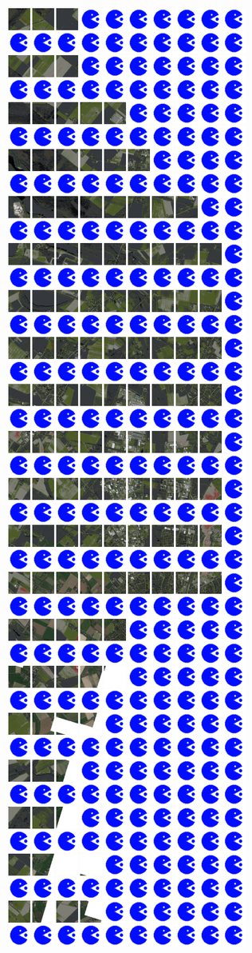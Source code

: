 <html>
<div>
<img src="https://github.com/HakkaTjakka/NL_TILE_MAP/blob/main/18/631/-1033/r.6310.-10330.png" height="44" width="44">
<img src="https://github.com/HakkaTjakka/NL_TILE_MAP/blob/main/18/631/-1033/r.6311.-10330.png" height="44" width="44">
<img src="https://github.com/HakkaTjakka/NL_TILE_MAP/blob/main/18/631/-1033/r.6312.-10330.png" height="44" width="44">
<img src="https://github.com/HakkaTjakka/NL_TILE_MAP/blob/main/source.png" height="44" width="44">
<img src="https://github.com/HakkaTjakka/NL_TILE_MAP/blob/main/source.png" height="44" width="44">
<img src="https://github.com/HakkaTjakka/NL_TILE_MAP/blob/main/source.png" height="44" width="44">
<img src="https://github.com/HakkaTjakka/NL_TILE_MAP/blob/main/source.png" height="44" width="44">
<img src="https://github.com/HakkaTjakka/NL_TILE_MAP/blob/main/source.png" height="44" width="44">
<img src="https://github.com/HakkaTjakka/NL_TILE_MAP/blob/main/source.png" height="44" width="44">
<img src="https://github.com/HakkaTjakka/NL_TILE_MAP/blob/main/source.png" height="44" width="44">
<img src="https://github.com/HakkaTjakka/NL_TILE_MAP/blob/main/source.png" height="44" width="44">
<img src="https://github.com/HakkaTjakka/NL_TILE_MAP/blob/main/source.png" height="44" width="44">
<img src="https://github.com/HakkaTjakka/NL_TILE_MAP/blob/main/source.png" height="44" width="44">
<img src="https://github.com/HakkaTjakka/NL_TILE_MAP/blob/main/source.png" height="44" width="44">
<img src="https://github.com/HakkaTjakka/NL_TILE_MAP/blob/main/source.png" height="44" width="44">
<img src="https://github.com/HakkaTjakka/NL_TILE_MAP/blob/main/source.png" height="44" width="44">
<img src="https://github.com/HakkaTjakka/NL_TILE_MAP/blob/main/source.png" height="44" width="44">
<img src="https://github.com/HakkaTjakka/NL_TILE_MAP/blob/main/source.png" height="44" width="44">
<img src="https://github.com/HakkaTjakka/NL_TILE_MAP/blob/main/source.png" height="44" width="44">
<img src="https://github.com/HakkaTjakka/NL_TILE_MAP/blob/main/source.png" height="44" width="44">
<br>
<img src="https://github.com/HakkaTjakka/NL_TILE_MAP/blob/main/18/631/-1033/r.6310.-10329.png" height="44" width="44">
<img src="https://github.com/HakkaTjakka/NL_TILE_MAP/blob/main/18/631/-1033/r.6311.-10329.png" height="44" width="44">
<img src="https://github.com/HakkaTjakka/NL_TILE_MAP/blob/main/18/631/-1033/r.6312.-10329.png" height="44" width="44">
<img src="https://github.com/HakkaTjakka/NL_TILE_MAP/blob/main/source.png" height="44" width="44">
<img src="https://github.com/HakkaTjakka/NL_TILE_MAP/blob/main/source.png" height="44" width="44">
<img src="https://github.com/HakkaTjakka/NL_TILE_MAP/blob/main/source.png" height="44" width="44">
<img src="https://github.com/HakkaTjakka/NL_TILE_MAP/blob/main/source.png" height="44" width="44">
<img src="https://github.com/HakkaTjakka/NL_TILE_MAP/blob/main/source.png" height="44" width="44">
<img src="https://github.com/HakkaTjakka/NL_TILE_MAP/blob/main/source.png" height="44" width="44">
<img src="https://github.com/HakkaTjakka/NL_TILE_MAP/blob/main/source.png" height="44" width="44">
<img src="https://github.com/HakkaTjakka/NL_TILE_MAP/blob/main/source.png" height="44" width="44">
<img src="https://github.com/HakkaTjakka/NL_TILE_MAP/blob/main/source.png" height="44" width="44">
<img src="https://github.com/HakkaTjakka/NL_TILE_MAP/blob/main/source.png" height="44" width="44">
<img src="https://github.com/HakkaTjakka/NL_TILE_MAP/blob/main/source.png" height="44" width="44">
<img src="https://github.com/HakkaTjakka/NL_TILE_MAP/blob/main/source.png" height="44" width="44">
<img src="https://github.com/HakkaTjakka/NL_TILE_MAP/blob/main/source.png" height="44" width="44">
<img src="https://github.com/HakkaTjakka/NL_TILE_MAP/blob/main/source.png" height="44" width="44">
<img src="https://github.com/HakkaTjakka/NL_TILE_MAP/blob/main/source.png" height="44" width="44">
<img src="https://github.com/HakkaTjakka/NL_TILE_MAP/blob/main/source.png" height="44" width="44">
<img src="https://github.com/HakkaTjakka/NL_TILE_MAP/blob/main/source.png" height="44" width="44">
<br>
<img src="https://github.com/HakkaTjakka/NL_TILE_MAP/blob/main/18/631/-1033/r.6310.-10328.png" height="44" width="44">
<img src="https://github.com/HakkaTjakka/NL_TILE_MAP/blob/main/18/631/-1033/r.6311.-10328.png" height="44" width="44">
<img src="https://github.com/HakkaTjakka/NL_TILE_MAP/blob/main/18/631/-1033/r.6312.-10328.png" height="44" width="44">
<img src="https://github.com/HakkaTjakka/NL_TILE_MAP/blob/main/18/631/-1033/r.6313.-10328.png" height="44" width="44">
<img src="https://github.com/HakkaTjakka/NL_TILE_MAP/blob/main/18/631/-1033/r.6314.-10328.png" height="44" width="44">
<img src="https://github.com/HakkaTjakka/NL_TILE_MAP/blob/main/source.png" height="44" width="44">
<img src="https://github.com/HakkaTjakka/NL_TILE_MAP/blob/main/source.png" height="44" width="44">
<img src="https://github.com/HakkaTjakka/NL_TILE_MAP/blob/main/source.png" height="44" width="44">
<img src="https://github.com/HakkaTjakka/NL_TILE_MAP/blob/main/source.png" height="44" width="44">
<img src="https://github.com/HakkaTjakka/NL_TILE_MAP/blob/main/source.png" height="44" width="44">
<img src="https://github.com/HakkaTjakka/NL_TILE_MAP/blob/main/source.png" height="44" width="44">
<img src="https://github.com/HakkaTjakka/NL_TILE_MAP/blob/main/source.png" height="44" width="44">
<img src="https://github.com/HakkaTjakka/NL_TILE_MAP/blob/main/source.png" height="44" width="44">
<img src="https://github.com/HakkaTjakka/NL_TILE_MAP/blob/main/source.png" height="44" width="44">
<img src="https://github.com/HakkaTjakka/NL_TILE_MAP/blob/main/source.png" height="44" width="44">
<img src="https://github.com/HakkaTjakka/NL_TILE_MAP/blob/main/source.png" height="44" width="44">
<img src="https://github.com/HakkaTjakka/NL_TILE_MAP/blob/main/source.png" height="44" width="44">
<img src="https://github.com/HakkaTjakka/NL_TILE_MAP/blob/main/source.png" height="44" width="44">
<img src="https://github.com/HakkaTjakka/NL_TILE_MAP/blob/main/source.png" height="44" width="44">
<img src="https://github.com/HakkaTjakka/NL_TILE_MAP/blob/main/source.png" height="44" width="44">
<br>
<img src="https://github.com/HakkaTjakka/NL_TILE_MAP/blob/main/18/631/-1033/r.6310.-10327.png" height="44" width="44">
<img src="https://github.com/HakkaTjakka/NL_TILE_MAP/blob/main/18/631/-1033/r.6311.-10327.png" height="44" width="44">
<img src="https://github.com/HakkaTjakka/NL_TILE_MAP/blob/main/18/631/-1033/r.6312.-10327.png" height="44" width="44">
<img src="https://github.com/HakkaTjakka/NL_TILE_MAP/blob/main/18/631/-1033/r.6313.-10327.png" height="44" width="44">
<img src="https://github.com/HakkaTjakka/NL_TILE_MAP/blob/main/18/631/-1033/r.6314.-10327.png" height="44" width="44">
<img src="https://github.com/HakkaTjakka/NL_TILE_MAP/blob/main/18/631/-1033/r.6315.-10327.png" height="44" width="44">
<img src="https://github.com/HakkaTjakka/NL_TILE_MAP/blob/main/source.png" height="44" width="44">
<img src="https://github.com/HakkaTjakka/NL_TILE_MAP/blob/main/source.png" height="44" width="44">
<img src="https://github.com/HakkaTjakka/NL_TILE_MAP/blob/main/source.png" height="44" width="44">
<img src="https://github.com/HakkaTjakka/NL_TILE_MAP/blob/main/source.png" height="44" width="44">
<img src="https://github.com/HakkaTjakka/NL_TILE_MAP/blob/main/source.png" height="44" width="44">
<img src="https://github.com/HakkaTjakka/NL_TILE_MAP/blob/main/source.png" height="44" width="44">
<img src="https://github.com/HakkaTjakka/NL_TILE_MAP/blob/main/source.png" height="44" width="44">
<img src="https://github.com/HakkaTjakka/NL_TILE_MAP/blob/main/source.png" height="44" width="44">
<img src="https://github.com/HakkaTjakka/NL_TILE_MAP/blob/main/source.png" height="44" width="44">
<img src="https://github.com/HakkaTjakka/NL_TILE_MAP/blob/main/source.png" height="44" width="44">
<img src="https://github.com/HakkaTjakka/NL_TILE_MAP/blob/main/source.png" height="44" width="44">
<img src="https://github.com/HakkaTjakka/NL_TILE_MAP/blob/main/source.png" height="44" width="44">
<img src="https://github.com/HakkaTjakka/NL_TILE_MAP/blob/main/source.png" height="44" width="44">
<img src="https://github.com/HakkaTjakka/NL_TILE_MAP/blob/main/source.png" height="44" width="44">
<br>
<img src="https://github.com/HakkaTjakka/NL_TILE_MAP/blob/main/18/631/-1033/r.6310.-10326.png" height="44" width="44">
<img src="https://github.com/HakkaTjakka/NL_TILE_MAP/blob/main/18/631/-1033/r.6311.-10326.png" height="44" width="44">
<img src="https://github.com/HakkaTjakka/NL_TILE_MAP/blob/main/18/631/-1033/r.6312.-10326.png" height="44" width="44">
<img src="https://github.com/HakkaTjakka/NL_TILE_MAP/blob/main/18/631/-1033/r.6313.-10326.png" height="44" width="44">
<img src="https://github.com/HakkaTjakka/NL_TILE_MAP/blob/main/18/631/-1033/r.6314.-10326.png" height="44" width="44">
<img src="https://github.com/HakkaTjakka/NL_TILE_MAP/blob/main/18/631/-1033/r.6315.-10326.png" height="44" width="44">
<img src="https://github.com/HakkaTjakka/NL_TILE_MAP/blob/main/18/631/-1033/r.6316.-10326.png" height="44" width="44">
<img src="https://github.com/HakkaTjakka/NL_TILE_MAP/blob/main/18/631/-1033/r.6317.-10326.png" height="44" width="44">
<img src="https://github.com/HakkaTjakka/NL_TILE_MAP/blob/main/source.png" height="44" width="44">
<img src="https://github.com/HakkaTjakka/NL_TILE_MAP/blob/main/source.png" height="44" width="44">
<img src="https://github.com/HakkaTjakka/NL_TILE_MAP/blob/main/source.png" height="44" width="44">
<img src="https://github.com/HakkaTjakka/NL_TILE_MAP/blob/main/source.png" height="44" width="44">
<img src="https://github.com/HakkaTjakka/NL_TILE_MAP/blob/main/source.png" height="44" width="44">
<img src="https://github.com/HakkaTjakka/NL_TILE_MAP/blob/main/source.png" height="44" width="44">
<img src="https://github.com/HakkaTjakka/NL_TILE_MAP/blob/main/source.png" height="44" width="44">
<img src="https://github.com/HakkaTjakka/NL_TILE_MAP/blob/main/source.png" height="44" width="44">
<img src="https://github.com/HakkaTjakka/NL_TILE_MAP/blob/main/source.png" height="44" width="44">
<img src="https://github.com/HakkaTjakka/NL_TILE_MAP/blob/main/source.png" height="44" width="44">
<img src="https://github.com/HakkaTjakka/NL_TILE_MAP/blob/main/source.png" height="44" width="44">
<img src="https://github.com/HakkaTjakka/NL_TILE_MAP/blob/main/source.png" height="44" width="44">
<br>
<img src="https://github.com/HakkaTjakka/NL_TILE_MAP/blob/main/18/631/-1033/r.6310.-10325.png" height="44" width="44">
<img src="https://github.com/HakkaTjakka/NL_TILE_MAP/blob/main/18/631/-1033/r.6311.-10325.png" height="44" width="44">
<img src="https://github.com/HakkaTjakka/NL_TILE_MAP/blob/main/18/631/-1033/r.6312.-10325.png" height="44" width="44">
<img src="https://github.com/HakkaTjakka/NL_TILE_MAP/blob/main/18/631/-1033/r.6313.-10325.png" height="44" width="44">
<img src="https://github.com/HakkaTjakka/NL_TILE_MAP/blob/main/18/631/-1033/r.6314.-10325.png" height="44" width="44">
<img src="https://github.com/HakkaTjakka/NL_TILE_MAP/blob/main/18/631/-1033/r.6315.-10325.png" height="44" width="44">
<img src="https://github.com/HakkaTjakka/NL_TILE_MAP/blob/main/18/631/-1033/r.6316.-10325.png" height="44" width="44">
<img src="https://github.com/HakkaTjakka/NL_TILE_MAP/blob/main/18/631/-1033/r.6317.-10325.png" height="44" width="44">
<img src="https://github.com/HakkaTjakka/NL_TILE_MAP/blob/main/18/631/-1033/r.6318.-10325.png" height="44" width="44">
<img src="https://github.com/HakkaTjakka/NL_TILE_MAP/blob/main/source.png" height="44" width="44">
<img src="https://github.com/HakkaTjakka/NL_TILE_MAP/blob/main/source.png" height="44" width="44">
<img src="https://github.com/HakkaTjakka/NL_TILE_MAP/blob/main/source.png" height="44" width="44">
<img src="https://github.com/HakkaTjakka/NL_TILE_MAP/blob/main/source.png" height="44" width="44">
<img src="https://github.com/HakkaTjakka/NL_TILE_MAP/blob/main/source.png" height="44" width="44">
<img src="https://github.com/HakkaTjakka/NL_TILE_MAP/blob/main/source.png" height="44" width="44">
<img src="https://github.com/HakkaTjakka/NL_TILE_MAP/blob/main/source.png" height="44" width="44">
<img src="https://github.com/HakkaTjakka/NL_TILE_MAP/blob/main/source.png" height="44" width="44">
<img src="https://github.com/HakkaTjakka/NL_TILE_MAP/blob/main/source.png" height="44" width="44">
<img src="https://github.com/HakkaTjakka/NL_TILE_MAP/blob/main/source.png" height="44" width="44">
<img src="https://github.com/HakkaTjakka/NL_TILE_MAP/blob/main/source.png" height="44" width="44">
<br>
<img src="https://github.com/HakkaTjakka/NL_TILE_MAP/blob/main/18/631/-1033/r.6310.-10324.png" height="44" width="44">
<img src="https://github.com/HakkaTjakka/NL_TILE_MAP/blob/main/18/631/-1033/r.6311.-10324.png" height="44" width="44">
<img src="https://github.com/HakkaTjakka/NL_TILE_MAP/blob/main/18/631/-1033/r.6312.-10324.png" height="44" width="44">
<img src="https://github.com/HakkaTjakka/NL_TILE_MAP/blob/main/18/631/-1033/r.6313.-10324.png" height="44" width="44">
<img src="https://github.com/HakkaTjakka/NL_TILE_MAP/blob/main/18/631/-1033/r.6314.-10324.png" height="44" width="44">
<img src="https://github.com/HakkaTjakka/NL_TILE_MAP/blob/main/18/631/-1033/r.6315.-10324.png" height="44" width="44">
<img src="https://github.com/HakkaTjakka/NL_TILE_MAP/blob/main/18/631/-1033/r.6316.-10324.png" height="44" width="44">
<img src="https://github.com/HakkaTjakka/NL_TILE_MAP/blob/main/18/631/-1033/r.6317.-10324.png" height="44" width="44">
<img src="https://github.com/HakkaTjakka/NL_TILE_MAP/blob/main/18/631/-1033/r.6318.-10324.png" height="44" width="44">
<img src="https://github.com/HakkaTjakka/NL_TILE_MAP/blob/main/source.png" height="44" width="44">
<img src="https://github.com/HakkaTjakka/NL_TILE_MAP/blob/main/source.png" height="44" width="44">
<img src="https://github.com/HakkaTjakka/NL_TILE_MAP/blob/main/source.png" height="44" width="44">
<img src="https://github.com/HakkaTjakka/NL_TILE_MAP/blob/main/source.png" height="44" width="44">
<img src="https://github.com/HakkaTjakka/NL_TILE_MAP/blob/main/source.png" height="44" width="44">
<img src="https://github.com/HakkaTjakka/NL_TILE_MAP/blob/main/source.png" height="44" width="44">
<img src="https://github.com/HakkaTjakka/NL_TILE_MAP/blob/main/source.png" height="44" width="44">
<img src="https://github.com/HakkaTjakka/NL_TILE_MAP/blob/main/source.png" height="44" width="44">
<img src="https://github.com/HakkaTjakka/NL_TILE_MAP/blob/main/source.png" height="44" width="44">
<img src="https://github.com/HakkaTjakka/NL_TILE_MAP/blob/main/source.png" height="44" width="44">
<img src="https://github.com/HakkaTjakka/NL_TILE_MAP/blob/main/source.png" height="44" width="44">
<br>
<img src="https://github.com/HakkaTjakka/NL_TILE_MAP/blob/main/18/631/-1033/r.6310.-10323.png" height="44" width="44">
<img src="https://github.com/HakkaTjakka/NL_TILE_MAP/blob/main/18/631/-1033/r.6311.-10323.png" height="44" width="44">
<img src="https://github.com/HakkaTjakka/NL_TILE_MAP/blob/main/18/631/-1033/r.6312.-10323.png" height="44" width="44">
<img src="https://github.com/HakkaTjakka/NL_TILE_MAP/blob/main/18/631/-1033/r.6313.-10323.png" height="44" width="44">
<img src="https://github.com/HakkaTjakka/NL_TILE_MAP/blob/main/18/631/-1033/r.6314.-10323.png" height="44" width="44">
<img src="https://github.com/HakkaTjakka/NL_TILE_MAP/blob/main/18/631/-1033/r.6315.-10323.png" height="44" width="44">
<img src="https://github.com/HakkaTjakka/NL_TILE_MAP/blob/main/18/631/-1033/r.6316.-10323.png" height="44" width="44">
<img src="https://github.com/HakkaTjakka/NL_TILE_MAP/blob/main/18/631/-1033/r.6317.-10323.png" height="44" width="44">
<img src="https://github.com/HakkaTjakka/NL_TILE_MAP/blob/main/18/631/-1033/r.6318.-10323.png" height="44" width="44">
<img src="https://github.com/HakkaTjakka/NL_TILE_MAP/blob/main/source.png" height="44" width="44">
<img src="https://github.com/HakkaTjakka/NL_TILE_MAP/blob/main/source.png" height="44" width="44">
<img src="https://github.com/HakkaTjakka/NL_TILE_MAP/blob/main/source.png" height="44" width="44">
<img src="https://github.com/HakkaTjakka/NL_TILE_MAP/blob/main/source.png" height="44" width="44">
<img src="https://github.com/HakkaTjakka/NL_TILE_MAP/blob/main/source.png" height="44" width="44">
<img src="https://github.com/HakkaTjakka/NL_TILE_MAP/blob/main/source.png" height="44" width="44">
<img src="https://github.com/HakkaTjakka/NL_TILE_MAP/blob/main/source.png" height="44" width="44">
<img src="https://github.com/HakkaTjakka/NL_TILE_MAP/blob/main/source.png" height="44" width="44">
<img src="https://github.com/HakkaTjakka/NL_TILE_MAP/blob/main/source.png" height="44" width="44">
<img src="https://github.com/HakkaTjakka/NL_TILE_MAP/blob/main/source.png" height="44" width="44">
<img src="https://github.com/HakkaTjakka/NL_TILE_MAP/blob/main/source.png" height="44" width="44">
<br>
<img src="https://github.com/HakkaTjakka/NL_TILE_MAP/blob/main/18/631/-1033/r.6310.-10322.png" height="44" width="44">
<img src="https://github.com/HakkaTjakka/NL_TILE_MAP/blob/main/18/631/-1033/r.6311.-10322.png" height="44" width="44">
<img src="https://github.com/HakkaTjakka/NL_TILE_MAP/blob/main/18/631/-1033/r.6312.-10322.png" height="44" width="44">
<img src="https://github.com/HakkaTjakka/NL_TILE_MAP/blob/main/18/631/-1033/r.6313.-10322.png" height="44" width="44">
<img src="https://github.com/HakkaTjakka/NL_TILE_MAP/blob/main/18/631/-1033/r.6314.-10322.png" height="44" width="44">
<img src="https://github.com/HakkaTjakka/NL_TILE_MAP/blob/main/18/631/-1033/r.6315.-10322.png" height="44" width="44">
<img src="https://github.com/HakkaTjakka/NL_TILE_MAP/blob/main/18/631/-1033/r.6316.-10322.png" height="44" width="44">
<img src="https://github.com/HakkaTjakka/NL_TILE_MAP/blob/main/18/631/-1033/r.6317.-10322.png" height="44" width="44">
<img src="https://github.com/HakkaTjakka/NL_TILE_MAP/blob/main/18/631/-1033/r.6318.-10322.png" height="44" width="44">
<img src="https://github.com/HakkaTjakka/NL_TILE_MAP/blob/main/source.png" height="44" width="44">
<img src="https://github.com/HakkaTjakka/NL_TILE_MAP/blob/main/source.png" height="44" width="44">
<img src="https://github.com/HakkaTjakka/NL_TILE_MAP/blob/main/source.png" height="44" width="44">
<img src="https://github.com/HakkaTjakka/NL_TILE_MAP/blob/main/source.png" height="44" width="44">
<img src="https://github.com/HakkaTjakka/NL_TILE_MAP/blob/main/source.png" height="44" width="44">
<img src="https://github.com/HakkaTjakka/NL_TILE_MAP/blob/main/source.png" height="44" width="44">
<img src="https://github.com/HakkaTjakka/NL_TILE_MAP/blob/main/source.png" height="44" width="44">
<img src="https://github.com/HakkaTjakka/NL_TILE_MAP/blob/main/source.png" height="44" width="44">
<img src="https://github.com/HakkaTjakka/NL_TILE_MAP/blob/main/source.png" height="44" width="44">
<img src="https://github.com/HakkaTjakka/NL_TILE_MAP/blob/main/source.png" height="44" width="44">
<img src="https://github.com/HakkaTjakka/NL_TILE_MAP/blob/main/source.png" height="44" width="44">
<br>
<img src="https://github.com/HakkaTjakka/NL_TILE_MAP/blob/main/18/631/-1033/r.6310.-10321.png" height="44" width="44">
<img src="https://github.com/HakkaTjakka/NL_TILE_MAP/blob/main/18/631/-1033/r.6311.-10321.png" height="44" width="44">
<img src="https://github.com/HakkaTjakka/NL_TILE_MAP/blob/main/18/631/-1033/r.6312.-10321.png" height="44" width="44">
<img src="https://github.com/HakkaTjakka/NL_TILE_MAP/blob/main/18/631/-1033/r.6313.-10321.png" height="44" width="44">
<img src="https://github.com/HakkaTjakka/NL_TILE_MAP/blob/main/18/631/-1033/r.6314.-10321.png" height="44" width="44">
<img src="https://github.com/HakkaTjakka/NL_TILE_MAP/blob/main/18/631/-1033/r.6315.-10321.png" height="44" width="44">
<img src="https://github.com/HakkaTjakka/NL_TILE_MAP/blob/main/18/631/-1033/r.6316.-10321.png" height="44" width="44">
<img src="https://github.com/HakkaTjakka/NL_TILE_MAP/blob/main/18/631/-1033/r.6317.-10321.png" height="44" width="44">
<img src="https://github.com/HakkaTjakka/NL_TILE_MAP/blob/main/18/631/-1033/r.6318.-10321.png" height="44" width="44">
<img src="https://github.com/HakkaTjakka/NL_TILE_MAP/blob/main/source.png" height="44" width="44">
<img src="https://github.com/HakkaTjakka/NL_TILE_MAP/blob/main/source.png" height="44" width="44">
<img src="https://github.com/HakkaTjakka/NL_TILE_MAP/blob/main/source.png" height="44" width="44">
<img src="https://github.com/HakkaTjakka/NL_TILE_MAP/blob/main/source.png" height="44" width="44">
<img src="https://github.com/HakkaTjakka/NL_TILE_MAP/blob/main/source.png" height="44" width="44">
<img src="https://github.com/HakkaTjakka/NL_TILE_MAP/blob/main/source.png" height="44" width="44">
<img src="https://github.com/HakkaTjakka/NL_TILE_MAP/blob/main/source.png" height="44" width="44">
<img src="https://github.com/HakkaTjakka/NL_TILE_MAP/blob/main/source.png" height="44" width="44">
<img src="https://github.com/HakkaTjakka/NL_TILE_MAP/blob/main/source.png" height="44" width="44">
<img src="https://github.com/HakkaTjakka/NL_TILE_MAP/blob/main/source.png" height="44" width="44">
<img src="https://github.com/HakkaTjakka/NL_TILE_MAP/blob/main/source.png" height="44" width="44">
<br>
<img src="https://github.com/HakkaTjakka/NL_TILE_MAP/blob/main/18/631/-1032/r.6310.-10320.png" height="44" width="44">
<img src="https://github.com/HakkaTjakka/NL_TILE_MAP/blob/main/18/631/-1032/r.6311.-10320.png" height="44" width="44">
<img src="https://github.com/HakkaTjakka/NL_TILE_MAP/blob/main/18/631/-1032/r.6312.-10320.png" height="44" width="44">
<img src="https://github.com/HakkaTjakka/NL_TILE_MAP/blob/main/18/631/-1032/r.6313.-10320.png" height="44" width="44">
<img src="https://github.com/HakkaTjakka/NL_TILE_MAP/blob/main/18/631/-1032/r.6314.-10320.png" height="44" width="44">
<img src="https://github.com/HakkaTjakka/NL_TILE_MAP/blob/main/18/631/-1032/r.6315.-10320.png" height="44" width="44">
<img src="https://github.com/HakkaTjakka/NL_TILE_MAP/blob/main/18/631/-1032/r.6316.-10320.png" height="44" width="44">
<img src="https://github.com/HakkaTjakka/NL_TILE_MAP/blob/main/18/631/-1032/r.6317.-10320.png" height="44" width="44">
<img src="https://github.com/HakkaTjakka/NL_TILE_MAP/blob/main/18/631/-1032/r.6318.-10320.png" height="44" width="44">
<img src="https://github.com/HakkaTjakka/NL_TILE_MAP/blob/main/source.png" height="44" width="44">
<img src="https://github.com/HakkaTjakka/NL_TILE_MAP/blob/main/source.png" height="44" width="44">
<img src="https://github.com/HakkaTjakka/NL_TILE_MAP/blob/main/source.png" height="44" width="44">
<img src="https://github.com/HakkaTjakka/NL_TILE_MAP/blob/main/source.png" height="44" width="44">
<img src="https://github.com/HakkaTjakka/NL_TILE_MAP/blob/main/source.png" height="44" width="44">
<img src="https://github.com/HakkaTjakka/NL_TILE_MAP/blob/main/source.png" height="44" width="44">
<img src="https://github.com/HakkaTjakka/NL_TILE_MAP/blob/main/source.png" height="44" width="44">
<img src="https://github.com/HakkaTjakka/NL_TILE_MAP/blob/main/source.png" height="44" width="44">
<img src="https://github.com/HakkaTjakka/NL_TILE_MAP/blob/main/source.png" height="44" width="44">
<img src="https://github.com/HakkaTjakka/NL_TILE_MAP/blob/main/source.png" height="44" width="44">
<img src="https://github.com/HakkaTjakka/NL_TILE_MAP/blob/main/source.png" height="44" width="44">
<br>
<img src="https://github.com/HakkaTjakka/NL_TILE_MAP/blob/main/18/631/-1032/r.6310.-10319.png" height="44" width="44">
<img src="https://github.com/HakkaTjakka/NL_TILE_MAP/blob/main/18/631/-1032/r.6311.-10319.png" height="44" width="44">
<img src="https://github.com/HakkaTjakka/NL_TILE_MAP/blob/main/18/631/-1032/r.6312.-10319.png" height="44" width="44">
<img src="https://github.com/HakkaTjakka/NL_TILE_MAP/blob/main/18/631/-1032/r.6313.-10319.png" height="44" width="44">
<img src="https://github.com/HakkaTjakka/NL_TILE_MAP/blob/main/18/631/-1032/r.6314.-10319.png" height="44" width="44">
<img src="https://github.com/HakkaTjakka/NL_TILE_MAP/blob/main/18/631/-1032/r.6315.-10319.png" height="44" width="44">
<img src="https://github.com/HakkaTjakka/NL_TILE_MAP/blob/main/18/631/-1032/r.6316.-10319.png" height="44" width="44">
<img src="https://github.com/HakkaTjakka/NL_TILE_MAP/blob/main/18/631/-1032/r.6317.-10319.png" height="44" width="44">
<img src="https://github.com/HakkaTjakka/NL_TILE_MAP/blob/main/18/631/-1032/r.6318.-10319.png" height="44" width="44">
<img src="https://github.com/HakkaTjakka/NL_TILE_MAP/blob/main/source.png" height="44" width="44">
<img src="https://github.com/HakkaTjakka/NL_TILE_MAP/blob/main/source.png" height="44" width="44">
<img src="https://github.com/HakkaTjakka/NL_TILE_MAP/blob/main/source.png" height="44" width="44">
<img src="https://github.com/HakkaTjakka/NL_TILE_MAP/blob/main/source.png" height="44" width="44">
<img src="https://github.com/HakkaTjakka/NL_TILE_MAP/blob/main/source.png" height="44" width="44">
<img src="https://github.com/HakkaTjakka/NL_TILE_MAP/blob/main/source.png" height="44" width="44">
<img src="https://github.com/HakkaTjakka/NL_TILE_MAP/blob/main/source.png" height="44" width="44">
<img src="https://github.com/HakkaTjakka/NL_TILE_MAP/blob/main/source.png" height="44" width="44">
<img src="https://github.com/HakkaTjakka/NL_TILE_MAP/blob/main/source.png" height="44" width="44">
<img src="https://github.com/HakkaTjakka/NL_TILE_MAP/blob/main/source.png" height="44" width="44">
<img src="https://github.com/HakkaTjakka/NL_TILE_MAP/blob/main/source.png" height="44" width="44">
<br>
<img src="https://github.com/HakkaTjakka/NL_TILE_MAP/blob/main/18/631/-1032/r.6310.-10318.png" height="44" width="44">
<img src="https://github.com/HakkaTjakka/NL_TILE_MAP/blob/main/18/631/-1032/r.6311.-10318.png" height="44" width="44">
<img src="https://github.com/HakkaTjakka/NL_TILE_MAP/blob/main/18/631/-1032/r.6312.-10318.png" height="44" width="44">
<img src="https://github.com/HakkaTjakka/NL_TILE_MAP/blob/main/18/631/-1032/r.6313.-10318.png" height="44" width="44">
<img src="https://github.com/HakkaTjakka/NL_TILE_MAP/blob/main/18/631/-1032/r.6314.-10318.png" height="44" width="44">
<img src="https://github.com/HakkaTjakka/NL_TILE_MAP/blob/main/18/631/-1032/r.6315.-10318.png" height="44" width="44">
<img src="https://github.com/HakkaTjakka/NL_TILE_MAP/blob/main/18/631/-1032/r.6316.-10318.png" height="44" width="44">
<img src="https://github.com/HakkaTjakka/NL_TILE_MAP/blob/main/18/631/-1032/r.6317.-10318.png" height="44" width="44">
<img src="https://github.com/HakkaTjakka/NL_TILE_MAP/blob/main/18/631/-1032/r.6318.-10318.png" height="44" width="44">
<img src="https://github.com/HakkaTjakka/NL_TILE_MAP/blob/main/source.png" height="44" width="44">
<img src="https://github.com/HakkaTjakka/NL_TILE_MAP/blob/main/source.png" height="44" width="44">
<img src="https://github.com/HakkaTjakka/NL_TILE_MAP/blob/main/source.png" height="44" width="44">
<img src="https://github.com/HakkaTjakka/NL_TILE_MAP/blob/main/source.png" height="44" width="44">
<img src="https://github.com/HakkaTjakka/NL_TILE_MAP/blob/main/source.png" height="44" width="44">
<img src="https://github.com/HakkaTjakka/NL_TILE_MAP/blob/main/source.png" height="44" width="44">
<img src="https://github.com/HakkaTjakka/NL_TILE_MAP/blob/main/source.png" height="44" width="44">
<img src="https://github.com/HakkaTjakka/NL_TILE_MAP/blob/main/source.png" height="44" width="44">
<img src="https://github.com/HakkaTjakka/NL_TILE_MAP/blob/main/source.png" height="44" width="44">
<img src="https://github.com/HakkaTjakka/NL_TILE_MAP/blob/main/source.png" height="44" width="44">
<img src="https://github.com/HakkaTjakka/NL_TILE_MAP/blob/main/source.png" height="44" width="44">
<br>
<img src="https://github.com/HakkaTjakka/NL_TILE_MAP/blob/main/18/631/-1032/r.6310.-10317.png" height="44" width="44">
<img src="https://github.com/HakkaTjakka/NL_TILE_MAP/blob/main/18/631/-1032/r.6311.-10317.png" height="44" width="44">
<img src="https://github.com/HakkaTjakka/NL_TILE_MAP/blob/main/18/631/-1032/r.6312.-10317.png" height="44" width="44">
<img src="https://github.com/HakkaTjakka/NL_TILE_MAP/blob/main/18/631/-1032/r.6313.-10317.png" height="44" width="44">
<img src="https://github.com/HakkaTjakka/NL_TILE_MAP/blob/main/18/631/-1032/r.6314.-10317.png" height="44" width="44">
<img src="https://github.com/HakkaTjakka/NL_TILE_MAP/blob/main/source.png" height="44" width="44">
<img src="https://github.com/HakkaTjakka/NL_TILE_MAP/blob/main/source.png" height="44" width="44">
<img src="https://github.com/HakkaTjakka/NL_TILE_MAP/blob/main/source.png" height="44" width="44">
<img src="https://github.com/HakkaTjakka/NL_TILE_MAP/blob/main/source.png" height="44" width="44">
<img src="https://github.com/HakkaTjakka/NL_TILE_MAP/blob/main/source.png" height="44" width="44">
<img src="https://github.com/HakkaTjakka/NL_TILE_MAP/blob/main/source.png" height="44" width="44">
<img src="https://github.com/HakkaTjakka/NL_TILE_MAP/blob/main/source.png" height="44" width="44">
<img src="https://github.com/HakkaTjakka/NL_TILE_MAP/blob/main/source.png" height="44" width="44">
<img src="https://github.com/HakkaTjakka/NL_TILE_MAP/blob/main/source.png" height="44" width="44">
<img src="https://github.com/HakkaTjakka/NL_TILE_MAP/blob/main/source.png" height="44" width="44">
<img src="https://github.com/HakkaTjakka/NL_TILE_MAP/blob/main/source.png" height="44" width="44">
<img src="https://github.com/HakkaTjakka/NL_TILE_MAP/blob/main/source.png" height="44" width="44">
<img src="https://github.com/HakkaTjakka/NL_TILE_MAP/blob/main/source.png" height="44" width="44">
<img src="https://github.com/HakkaTjakka/NL_TILE_MAP/blob/main/source.png" height="44" width="44">
<img src="https://github.com/HakkaTjakka/NL_TILE_MAP/blob/main/source.png" height="44" width="44">
<br>
<img src="https://github.com/HakkaTjakka/NL_TILE_MAP/blob/main/18/631/-1032/r.6310.-10316.png" height="44" width="44">
<img src="https://github.com/HakkaTjakka/NL_TILE_MAP/blob/main/18/631/-1032/r.6311.-10316.png" height="44" width="44">
<img src="https://github.com/HakkaTjakka/NL_TILE_MAP/blob/main/18/631/-1032/r.6312.-10316.png" height="44" width="44">
<img src="https://github.com/HakkaTjakka/NL_TILE_MAP/blob/main/18/631/-1032/r.6313.-10316.png" height="44" width="44">
<img src="https://github.com/HakkaTjakka/NL_TILE_MAP/blob/main/18/631/-1032/r.6314.-10316.png" height="44" width="44">
<img src="https://github.com/HakkaTjakka/NL_TILE_MAP/blob/main/source.png" height="44" width="44">
<img src="https://github.com/HakkaTjakka/NL_TILE_MAP/blob/main/source.png" height="44" width="44">
<img src="https://github.com/HakkaTjakka/NL_TILE_MAP/blob/main/source.png" height="44" width="44">
<img src="https://github.com/HakkaTjakka/NL_TILE_MAP/blob/main/source.png" height="44" width="44">
<img src="https://github.com/HakkaTjakka/NL_TILE_MAP/blob/main/source.png" height="44" width="44">
<img src="https://github.com/HakkaTjakka/NL_TILE_MAP/blob/main/source.png" height="44" width="44">
<img src="https://github.com/HakkaTjakka/NL_TILE_MAP/blob/main/source.png" height="44" width="44">
<img src="https://github.com/HakkaTjakka/NL_TILE_MAP/blob/main/source.png" height="44" width="44">
<img src="https://github.com/HakkaTjakka/NL_TILE_MAP/blob/main/source.png" height="44" width="44">
<img src="https://github.com/HakkaTjakka/NL_TILE_MAP/blob/main/source.png" height="44" width="44">
<img src="https://github.com/HakkaTjakka/NL_TILE_MAP/blob/main/source.png" height="44" width="44">
<img src="https://github.com/HakkaTjakka/NL_TILE_MAP/blob/main/source.png" height="44" width="44">
<img src="https://github.com/HakkaTjakka/NL_TILE_MAP/blob/main/source.png" height="44" width="44">
<img src="https://github.com/HakkaTjakka/NL_TILE_MAP/blob/main/source.png" height="44" width="44">
<img src="https://github.com/HakkaTjakka/NL_TILE_MAP/blob/main/source.png" height="44" width="44">
<br>
<img src="https://github.com/HakkaTjakka/NL_TILE_MAP/blob/main/18/631/-1032/r.6310.-10315.png" height="44" width="44">
<img src="https://github.com/HakkaTjakka/NL_TILE_MAP/blob/main/18/631/-1032/r.6311.-10315.png" height="44" width="44">
<img src="https://github.com/HakkaTjakka/NL_TILE_MAP/blob/main/18/631/-1032/r.6312.-10315.png" height="44" width="44">
<img src="https://github.com/HakkaTjakka/NL_TILE_MAP/blob/main/18/631/-1032/r.6313.-10315.png" height="44" width="44">
<img src="https://github.com/HakkaTjakka/NL_TILE_MAP/blob/main/source.png" height="44" width="44">
<img src="https://github.com/HakkaTjakka/NL_TILE_MAP/blob/main/source.png" height="44" width="44">
<img src="https://github.com/HakkaTjakka/NL_TILE_MAP/blob/main/source.png" height="44" width="44">
<img src="https://github.com/HakkaTjakka/NL_TILE_MAP/blob/main/source.png" height="44" width="44">
<img src="https://github.com/HakkaTjakka/NL_TILE_MAP/blob/main/source.png" height="44" width="44">
<img src="https://github.com/HakkaTjakka/NL_TILE_MAP/blob/main/source.png" height="44" width="44">
<img src="https://github.com/HakkaTjakka/NL_TILE_MAP/blob/main/source.png" height="44" width="44">
<img src="https://github.com/HakkaTjakka/NL_TILE_MAP/blob/main/source.png" height="44" width="44">
<img src="https://github.com/HakkaTjakka/NL_TILE_MAP/blob/main/source.png" height="44" width="44">
<img src="https://github.com/HakkaTjakka/NL_TILE_MAP/blob/main/source.png" height="44" width="44">
<img src="https://github.com/HakkaTjakka/NL_TILE_MAP/blob/main/source.png" height="44" width="44">
<img src="https://github.com/HakkaTjakka/NL_TILE_MAP/blob/main/source.png" height="44" width="44">
<img src="https://github.com/HakkaTjakka/NL_TILE_MAP/blob/main/source.png" height="44" width="44">
<img src="https://github.com/HakkaTjakka/NL_TILE_MAP/blob/main/source.png" height="44" width="44">
<img src="https://github.com/HakkaTjakka/NL_TILE_MAP/blob/main/source.png" height="44" width="44">
<img src="https://github.com/HakkaTjakka/NL_TILE_MAP/blob/main/source.png" height="44" width="44">
<br>
<img src="https://github.com/HakkaTjakka/NL_TILE_MAP/blob/main/18/631/-1032/r.6310.-10314.png" height="44" width="44">
<img src="https://github.com/HakkaTjakka/NL_TILE_MAP/blob/main/18/631/-1032/r.6311.-10314.png" height="44" width="44">
<img src="https://github.com/HakkaTjakka/NL_TILE_MAP/blob/main/18/631/-1032/r.6312.-10314.png" height="44" width="44">
<img src="https://github.com/HakkaTjakka/NL_TILE_MAP/blob/main/source.png" height="44" width="44">
<img src="https://github.com/HakkaTjakka/NL_TILE_MAP/blob/main/source.png" height="44" width="44">
<img src="https://github.com/HakkaTjakka/NL_TILE_MAP/blob/main/source.png" height="44" width="44">
<img src="https://github.com/HakkaTjakka/NL_TILE_MAP/blob/main/source.png" height="44" width="44">
<img src="https://github.com/HakkaTjakka/NL_TILE_MAP/blob/main/source.png" height="44" width="44">
<img src="https://github.com/HakkaTjakka/NL_TILE_MAP/blob/main/source.png" height="44" width="44">
<img src="https://github.com/HakkaTjakka/NL_TILE_MAP/blob/main/source.png" height="44" width="44">
<img src="https://github.com/HakkaTjakka/NL_TILE_MAP/blob/main/source.png" height="44" width="44">
<img src="https://github.com/HakkaTjakka/NL_TILE_MAP/blob/main/source.png" height="44" width="44">
<img src="https://github.com/HakkaTjakka/NL_TILE_MAP/blob/main/source.png" height="44" width="44">
<img src="https://github.com/HakkaTjakka/NL_TILE_MAP/blob/main/source.png" height="44" width="44">
<img src="https://github.com/HakkaTjakka/NL_TILE_MAP/blob/main/source.png" height="44" width="44">
<img src="https://github.com/HakkaTjakka/NL_TILE_MAP/blob/main/source.png" height="44" width="44">
<img src="https://github.com/HakkaTjakka/NL_TILE_MAP/blob/main/source.png" height="44" width="44">
<img src="https://github.com/HakkaTjakka/NL_TILE_MAP/blob/main/source.png" height="44" width="44">
<img src="https://github.com/HakkaTjakka/NL_TILE_MAP/blob/main/source.png" height="44" width="44">
<img src="https://github.com/HakkaTjakka/NL_TILE_MAP/blob/main/source.png" height="44" width="44">
<br>
<img src="https://github.com/HakkaTjakka/NL_TILE_MAP/blob/main/18/631/-1032/r.6310.-10313.png" height="44" width="44">
<img src="https://github.com/HakkaTjakka/NL_TILE_MAP/blob/main/18/631/-1032/r.6311.-10313.png" height="44" width="44">
<img src="https://github.com/HakkaTjakka/NL_TILE_MAP/blob/main/18/631/-1032/r.6312.-10313.png" height="44" width="44">
<img src="https://github.com/HakkaTjakka/NL_TILE_MAP/blob/main/source.png" height="44" width="44">
<img src="https://github.com/HakkaTjakka/NL_TILE_MAP/blob/main/source.png" height="44" width="44">
<img src="https://github.com/HakkaTjakka/NL_TILE_MAP/blob/main/source.png" height="44" width="44">
<img src="https://github.com/HakkaTjakka/NL_TILE_MAP/blob/main/source.png" height="44" width="44">
<img src="https://github.com/HakkaTjakka/NL_TILE_MAP/blob/main/source.png" height="44" width="44">
<img src="https://github.com/HakkaTjakka/NL_TILE_MAP/blob/main/source.png" height="44" width="44">
<img src="https://github.com/HakkaTjakka/NL_TILE_MAP/blob/main/source.png" height="44" width="44">
<img src="https://github.com/HakkaTjakka/NL_TILE_MAP/blob/main/source.png" height="44" width="44">
<img src="https://github.com/HakkaTjakka/NL_TILE_MAP/blob/main/source.png" height="44" width="44">
<img src="https://github.com/HakkaTjakka/NL_TILE_MAP/blob/main/source.png" height="44" width="44">
<img src="https://github.com/HakkaTjakka/NL_TILE_MAP/blob/main/source.png" height="44" width="44">
<img src="https://github.com/HakkaTjakka/NL_TILE_MAP/blob/main/source.png" height="44" width="44">
<img src="https://github.com/HakkaTjakka/NL_TILE_MAP/blob/main/source.png" height="44" width="44">
<img src="https://github.com/HakkaTjakka/NL_TILE_MAP/blob/main/source.png" height="44" width="44">
<img src="https://github.com/HakkaTjakka/NL_TILE_MAP/blob/main/source.png" height="44" width="44">
<img src="https://github.com/HakkaTjakka/NL_TILE_MAP/blob/main/source.png" height="44" width="44">
<img src="https://github.com/HakkaTjakka/NL_TILE_MAP/blob/main/source.png" height="44" width="44">
<br>
<img src="https://github.com/HakkaTjakka/NL_TILE_MAP/blob/main/18/631/-1032/r.6310.-10312.png" height="44" width="44">
<img src="https://github.com/HakkaTjakka/NL_TILE_MAP/blob/main/18/631/-1032/r.6311.-10312.png" height="44" width="44">
<img src="https://github.com/HakkaTjakka/NL_TILE_MAP/blob/main/18/631/-1032/r.6312.-10312.png" height="44" width="44">
<img src="https://github.com/HakkaTjakka/NL_TILE_MAP/blob/main/18/631/-1032/r.6313.-10312.png" height="44" width="44">
<img src="https://github.com/HakkaTjakka/NL_TILE_MAP/blob/main/source.png" height="44" width="44">
<img src="https://github.com/HakkaTjakka/NL_TILE_MAP/blob/main/source.png" height="44" width="44">
<img src="https://github.com/HakkaTjakka/NL_TILE_MAP/blob/main/source.png" height="44" width="44">
<img src="https://github.com/HakkaTjakka/NL_TILE_MAP/blob/main/source.png" height="44" width="44">
<img src="https://github.com/HakkaTjakka/NL_TILE_MAP/blob/main/source.png" height="44" width="44">
<img src="https://github.com/HakkaTjakka/NL_TILE_MAP/blob/main/source.png" height="44" width="44">
<img src="https://github.com/HakkaTjakka/NL_TILE_MAP/blob/main/source.png" height="44" width="44">
<img src="https://github.com/HakkaTjakka/NL_TILE_MAP/blob/main/source.png" height="44" width="44">
<img src="https://github.com/HakkaTjakka/NL_TILE_MAP/blob/main/source.png" height="44" width="44">
<img src="https://github.com/HakkaTjakka/NL_TILE_MAP/blob/main/source.png" height="44" width="44">
<img src="https://github.com/HakkaTjakka/NL_TILE_MAP/blob/main/source.png" height="44" width="44">
<img src="https://github.com/HakkaTjakka/NL_TILE_MAP/blob/main/source.png" height="44" width="44">
<img src="https://github.com/HakkaTjakka/NL_TILE_MAP/blob/main/source.png" height="44" width="44">
<img src="https://github.com/HakkaTjakka/NL_TILE_MAP/blob/main/source.png" height="44" width="44">
<img src="https://github.com/HakkaTjakka/NL_TILE_MAP/blob/main/source.png" height="44" width="44">
<img src="https://github.com/HakkaTjakka/NL_TILE_MAP/blob/main/source.png" height="44" width="44">
<br>
<img src="https://github.com/HakkaTjakka/NL_TILE_MAP/blob/main/18/631/-1032/r.6310.-10311.png" height="44" width="44">
<img src="https://github.com/HakkaTjakka/NL_TILE_MAP/blob/main/18/631/-1032/r.6311.-10311.png" height="44" width="44">
<img src="https://github.com/HakkaTjakka/NL_TILE_MAP/blob/main/18/631/-1032/r.6312.-10311.png" height="44" width="44">
<img src="https://github.com/HakkaTjakka/NL_TILE_MAP/blob/main/18/631/-1032/r.6313.-10311.png" height="44" width="44">
<img src="https://github.com/HakkaTjakka/NL_TILE_MAP/blob/main/source.png" height="44" width="44">
<img src="https://github.com/HakkaTjakka/NL_TILE_MAP/blob/main/source.png" height="44" width="44">
<img src="https://github.com/HakkaTjakka/NL_TILE_MAP/blob/main/source.png" height="44" width="44">
<img src="https://github.com/HakkaTjakka/NL_TILE_MAP/blob/main/source.png" height="44" width="44">
<img src="https://github.com/HakkaTjakka/NL_TILE_MAP/blob/main/source.png" height="44" width="44">
<img src="https://github.com/HakkaTjakka/NL_TILE_MAP/blob/main/source.png" height="44" width="44">
<img src="https://github.com/HakkaTjakka/NL_TILE_MAP/blob/main/source.png" height="44" width="44">
<img src="https://github.com/HakkaTjakka/NL_TILE_MAP/blob/main/source.png" height="44" width="44">
<img src="https://github.com/HakkaTjakka/NL_TILE_MAP/blob/main/source.png" height="44" width="44">
<img src="https://github.com/HakkaTjakka/NL_TILE_MAP/blob/main/source.png" height="44" width="44">
<img src="https://github.com/HakkaTjakka/NL_TILE_MAP/blob/main/source.png" height="44" width="44">
<img src="https://github.com/HakkaTjakka/NL_TILE_MAP/blob/main/source.png" height="44" width="44">
<img src="https://github.com/HakkaTjakka/NL_TILE_MAP/blob/main/source.png" height="44" width="44">
<img src="https://github.com/HakkaTjakka/NL_TILE_MAP/blob/main/source.png" height="44" width="44">
<img src="https://github.com/HakkaTjakka/NL_TILE_MAP/blob/main/source.png" height="44" width="44">
<img src="https://github.com/HakkaTjakka/NL_TILE_MAP/blob/main/source.png" height="44" width="44">
<br>
</div>
</html>
